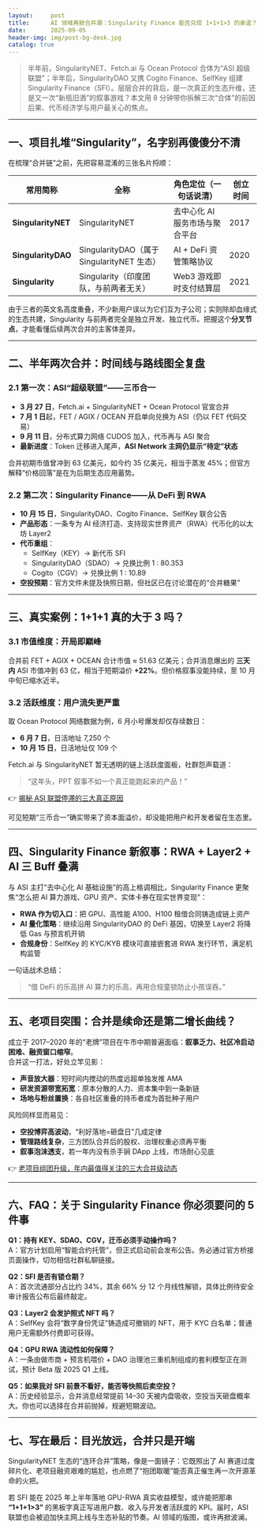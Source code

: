 ```yaml
---
layout:     post
title:      AI 领域再掀合并潮：Singularity Finance 能否兑现 1+1+1>3 的承诺？
date:       2025-09-05
header-img: img/post-bg-desk.jpg
catalog: true
---
```


> 半年前，SingularityNET、Fetch.ai 与 Ocean Protocol 合体为“ASI 超级联盟”；半年后，SingularityDAO 又携 Cogito Finance、SelfKey 组建 Singularity Finance（SFI）。层层合并的背后，是一次真正的生态升维，还是又一次“新瓶旧酒”的叙事游戏？本文用 8 分钟带你拆解三次“合体”的前因后果、代币经济学与用户最关心的焦点。

---

## 一、项目扎堆“Singularity”，名字别再傻傻分不清

在梳理“合并链”之前，先把容易混淆的三张名片捋顺：

| 常用简称 | 全称 | 角色定位（一句话说清） | 创立时间 |
| --- | --- | --- | --- |
| **SingularityNET** | SingularityNET | 去中心化 AI 服务市场与聚合平台 | 2017 |
| **SingularityDAO** | SingularityDAO（属于 SingularityNET 生态） | AI + DeFi 资管策略协议 | 2020 |
| **Singularity** | Singularity（印度团队，与前两者无关） | Web3 游戏即时支付结算层 | 2021 |

由于三者的英文名高度重叠，不少新用户误以为它们互为子公司；实则除却血缘式的生态共建，Singularity 与前两者完全是独立开发、独立代币。把握这个**分叉节点**，才能看懂后续两次合并的主客体差异。

---

## 二、半年两次合并：时间线与路线图全复盘

### 2.1 第一次：ASI“超级联盟”——三币合一

- **3 月 27 日**，Fetch.ai + SingularityNET + Ocean Protocol 官宣合并  
- **7 月 1 日**起，FET / AGIX / OCEAN 开启单向兑换为 ASI（仍以 FET 代码交易）  
- **9 月 11 日**，分布式算力网络 CUDOS 加入，代币再与 ASI 聚合  
- **最新进度**：Token 迁移进入尾声，**ASI Network 主网仍显示“待定”状态**

合并初期市值曾冲到 63 亿美元，如今约 35 亿美元，相当于蒸发 45%；但官方解释“价格回落”是在为后期生态应用蓄势。

### 2.2 第二次：Singularity Finance——从 DeFi 到 RWA

- **10 月 15 日**，SingularityDAO、Cogito Finance、SelfKey 联合公告  
- **产品形态**：一条专为 AI 经济打造、支持现实世界资产（RWA）代币化的以太坊 Layer2  
- **代币重组**：  
  - SelfKey（KEY）→ 新代币 SFI  
  - SingularityDAO（SDAO）→ 兑换比例 1 : 80.353  
  - Cogito（CGV）→ 兑换比例 1 : 10.89  
- **空投预期**：官方文件未提及快照日期，但社区已在讨论潜在的“合并糖果”

---

## 三、真实案例：1+1+1 真的大于 3 吗？

### 3.1 市值维度：开局即巅峰

合并前 FET + AGIX + OCEAN 合计市值 ≈ 51.63 亿美元；合并消息爆出的 **三天内** ASI 市值冲到 63 亿，相当于短期溢价 **+22%**。但价格叙事没能持续，至 10 月中旬已缩水近半。

### 3.2 活跃维度：用户流失更严重

取 Ocean Protocol 网络数据为例，6 月小号爆发却仅存续数日：

- **6 月 7 日**，日活地址 7,250 个  
- **10 月 15 日**，日活地址仅 109 个

Fetch.ai 与 SingularityNET 暂无透明的链上活跃度面板，社群怨声载道：

> “这年头，PPT 叙事不如一个真正能跑起来的产品！”

👉 [揭秘 ASI 联盟停滞的三大真正原因](https://okxdog.com/)

可见短期“三币合一”确实带来了资本面溢价，却没能把用户和开发者留在生态里。

---

## 四、Singularity Finance 新叙事：RWA + Layer2 + AI 三 Buff 叠满

与 ASI 主打“去中心化 AI 基础设施”的高上格调相比，Singularity Finance 更聚焦“怎么把 AI 算力游戏、GPU 资产、实体卡券在现实世界变现”：

- **RWA 作为切入口**：把 GPU、高性能 A100、H100 租借合同铸造成链上资产  
- **AI 量化策略**：继续沿用 SingularityDAO 的 DeFi 基因，切换至 Layer2 将降低 Gas 与预言机开销  
- **合规身份**：SelfKey 的 KYC/KYB 模块可直接嵌套进 RWA 发行环节，满足机构监管

一句话战术总结：

> “借 DeFi 的乐高拼 AI 算力的乐高，再用合规童锁防止小孩误吞。”

---

## 五、老项目突围：合并是续命还是第二增长曲线？

成立于 2017–2020 年的“老牌”项目在牛市中期普遍面临：**叙事乏力、社区冷启动困难、融资窗口缩窄**。  
合并这一打法，好处立竿见影：

- **声音放大器**：短时间内搅动的热度远超单独发推 AMA  
- **研发资源带宽拓宽**：原本分散的人力、资本集中到一条新链  
- **场地与粉丝置换**：各自社区重叠的持币者成为首批种子用户  

风险同样显而易见：

- **空投博弈高波动**，“利好落地=砸盘日”几成定律  
- **管理路线复杂**，三方团队合并后的股权、治理权重必须再平衡  
- **叙事泡沫透支**，若一年内没有杀手锏 DApp 上线，市场耐心见底

👉 [老项目组团升级，年内最值得关注的三大合并级动态](https://okxdog.com/)

---

## 六、FAQ：关于 Singularity Finance 你必须要问的 5 件事

**Q1：持有 KEY、SDAO、CGV，迁币必须手动操作吗？**  
A：官方计划启用“智能合约托管”，但正式启动前会发布公告。务必通过官方桥接页面操作，切勿相信社群私聊链接。

**Q2：SFI 是否有锁仓期？**  
A：首次流通部分占比约 34%，其余 66% 分 12 个月线性解锁，具体比例待安全审计报告公布后最终敲定。

**Q3：Layer2 会发护照式 NFT 吗？**  
A：SelfKey 会将“数字身份凭证”铸造成可撤销的 NFT，用于 KYC 白名单；普通用户无需额外付费即可获得。

**Q4：GPU RWA 流动性如何保障？**  
A：一条由做市商 + 预言机喂价 + DAO 治理池三重机制组成的套利模型正在测试，预计 Beta 版 2025 Q1 上线。

**Q5：如果我对 SFI 前景不看好，能否等快照后卖空投？**  
A：历史经验显示，合并消息经常提前 14–30 天被内盘吸收，空投当天砸盘概率大。你也可以选择在合并前抛掉，规避短期波动。

---

## 七、写在最后：目光放远，合并只是开端

SingularityNET 生态的“连环合并”策略，像是一面镜子：它既照出了 AI 赛道过度碎片化、老项目融资艰难的尴尬，也点燃了“抱团取暖”能否真正催生再一次开源革命的火把。

若 SFI 能在 2025 年上半年落地 GPU-RWA 真实收益模型，或许能把那串 **“1+1+1>3”** 的黑板字真正写进用户数、收入与开发者活跃度的 KPI。届时，ASI 联盟也会被迫加快主网上线与生态补贴的节奏。AI 领域的版图，或许再掀波澜。